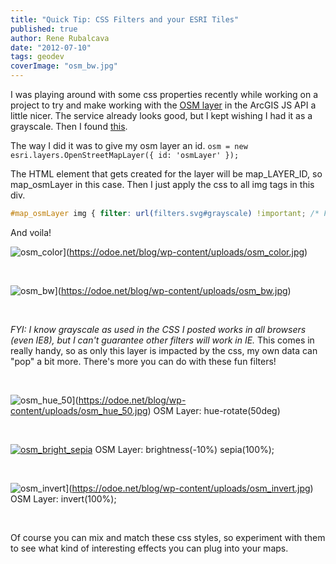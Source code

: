 ```yaml
---
title: "Quick Tip: CSS Filters and your ESRI Tiles"
published: true
author: Rene Rubalcava
date: "2012-07-10"
tags: geodev
coverImage: "osm_bw.jpg"
---
```


I was playing around with some css properties recently while working on a project to try and make working with the [OSM layer](http://help.arcgis.com/EN/webapi/javascript/arcgis/help/jsapi/openstreetmaplayer.htm) in the ArcGIS JS API a little nicer. The service already looks good, but I kept wishing I had it as a grayscale. Then I found [this](http://snipplr.com/view/63328).

The way I did it was to give my osm layer an id. `osm = new esri.layers.OpenStreetMapLayer({ id: 'osmLayer' });`

The HTML element that gets created for the layer will be map_LAYER_ID, so map_osmLayer in this case. Then I just apply the css to all img tags in this div.

```css
#map_osmLayer img { filter: url(filters.svg#grayscale) !important; /* Firefox 3.5+ */ filter: gray !important; /* IE5+ */ -webkit-filter: grayscale(1) !important; /* Webkit Nightlies & Chrome Canary */ }`
```

And voila!

![](images/osm_color.jpg "osm_color")](https://odoe.net/blog/wp-content/uploads/osm_color.jpg)

 

![](images/osm_bw.jpg "osm_bw")](https://odoe.net/blog/wp-content/uploads/osm_bw.jpg)

 

_FYI: I know grayscale as used in the CSS I posted works in all browsers (even IE8), but I can't guarantee other filters will work in IE._ This comes in really handy, so as only this layer is impacted by the css, my own data can "pop" a bit more. There's more you can do with these fun filters!

 

![](images/osm_hue_50.jpg "osm_hue_50")](https://odoe.net/blog/wp-content/uploads/osm_hue_50.jpg) OSM Layer: hue-rotate(50deg)

 

[![](images/osm_bright_sepia.jpg "osm_bright_sepia")](https://odoe.net/blog/wp-content/uploads/osm_bright_sepia.jpg) OSM Layer: brightness(-10%) sepia(100%);

 

![](images/osm_invert.jpg "osm_invert")](https://odoe.net/blog/wp-content/uploads/osm_invert.jpg) OSM Layer: invert(100%);

 

Of course you can mix and match these css styles, so experiment with them to see what kind of interesting effects you can plug into your maps.
